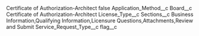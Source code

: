<?xml version="1.0" encoding="UTF-8"?>
<CustomMetadata xmlns="http://soap.sforce.com/2006/04/metadata" xmlns:xsi="http://www.w3.org/2001/XMLSchema-instance" xmlns:xsd="http://www.w3.org/2001/XMLSchema">
    <label>Certificate of Authorization-Architect</label>
    <protected>false</protected>
    <values>
        <field>Application_Method__c</field>
        <value xsi:nil="true"/>
    </values>
    <values>
        <field>Board__c</field>
        <value xsi:type="xsd:string">Certificate of Authorization-Architect</value>
    </values>
    <values>
        <field>License_Type__c</field>
        <value xsi:nil="true"/>
    </values>
    <values>
        <field>Sections__c</field>
        <value xsi:type="xsd:string">Business Information,Qualifying Information,Licensure Questions,Attachments,Review and Submit</value>
    </values>
    <values>
        <field>Service_Request_Type__c</field>
        <value xsi:nil="true"/>
    </values>
    <values>
        <field>flag__c</field>
        <value xsi:nil="true"/>
    </values>
</CustomMetadata>
